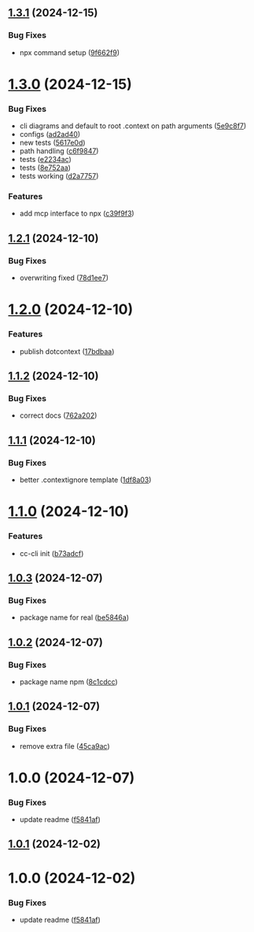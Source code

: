## [1.3.1](https://github.com/Agentic-Insights/dotcontext/compare/v1.3.0...v1.3.1) (2024-12-15)


### Bug Fixes

* npx command setup ([9f662f9](https://github.com/Agentic-Insights/dotcontext/commit/9f662f984721efa7dc2af4f14025e3030053681e))

# [1.3.0](https://github.com/Agentic-Insights/dotcontext/compare/v1.2.1...v1.3.0) (2024-12-15)


### Bug Fixes

* cli diagrams and default to root .context on path arguments ([5e9c8f7](https://github.com/Agentic-Insights/dotcontext/commit/5e9c8f7759a0b1b51aa794e7e736d5e4f8566766))
* configs ([ad2ad40](https://github.com/Agentic-Insights/dotcontext/commit/ad2ad406f242d925e9f249bd1400c3edf67ce169))
* new tests ([5617e0d](https://github.com/Agentic-Insights/dotcontext/commit/5617e0d545fe653b7900b8b8d9f37fdb448648a4))
* path handling ([c6f9847](https://github.com/Agentic-Insights/dotcontext/commit/c6f9847b5f5ad40a2112be0f2c259ddab4ac9b6c))
* tests ([e2234ac](https://github.com/Agentic-Insights/dotcontext/commit/e2234ac9b7dfaf92990ce1a3ae5ae9d563ff6817))
* tests ([8e752aa](https://github.com/Agentic-Insights/dotcontext/commit/8e752aaca76b916286bb7d46582170c2f700b144))
* tests working ([d2a7757](https://github.com/Agentic-Insights/dotcontext/commit/d2a775730410b9eb7d62b744e58ff3fe69289784))


### Features

* add mcp interface to npx ([c39f9f3](https://github.com/Agentic-Insights/dotcontext/commit/c39f9f3bacf1f9c7d312dd7837b495fd5105b04a))

## [1.2.1](https://github.com/Agentic-Insights/cc-cli/compare/v1.2.0...v1.2.1) (2024-12-10)


### Bug Fixes

* overwriting fixed ([78d1ee7](https://github.com/Agentic-Insights/cc-cli/commit/78d1ee7686d22289270e6eced4d425a2e0336000))

# [1.2.0](https://github.com/Agentic-Insights/cc-cli/compare/v1.1.2...v1.2.0) (2024-12-10)


### Features

* publish dotcontext ([17bdbaa](https://github.com/Agentic-Insights/cc-cli/commit/17bdbaa5ef2f9c06b2977c021bc4aec122826d0a))

## [1.1.2](https://github.com/Agentic-Insights/cc-cli/compare/v1.1.1...v1.1.2) (2024-12-10)


### Bug Fixes

* correct docs ([762a202](https://github.com/Agentic-Insights/cc-cli/commit/762a202091a4933979b986ef3a1a7a37d220c012))

## [1.1.1](https://github.com/Agentic-Insights/cc-cli/compare/v1.1.0...v1.1.1) (2024-12-10)


### Bug Fixes

* better .contextignore template ([1df8a03](https://github.com/Agentic-Insights/cc-cli/commit/1df8a03a85bf541de4bf8a719c4063ee2b9fe6ee))

# [1.1.0](https://github.com/Agentic-Insights/cc-cli/compare/v1.0.3...v1.1.0) (2024-12-10)


### Features

* cc-cli init ([b73adcf](https://github.com/Agentic-Insights/cc-cli/commit/b73adcfb077be80436b467ae6248bf23f19558b9))

## [1.0.3](https://github.com/Agentic-Insights/cc-cli/compare/v1.0.2...v1.0.3) (2024-12-07)


### Bug Fixes

* package name for real ([be5846a](https://github.com/Agentic-Insights/cc-cli/commit/be5846a786e8a182d5d71521c2b0aaf9a1022463))

## [1.0.2](https://github.com/Agentic-Insights/cc-cli/compare/v1.0.1...v1.0.2) (2024-12-07)


### Bug Fixes

* package name npm ([8c1cdcc](https://github.com/Agentic-Insights/cc-cli/commit/8c1cdcc7f8ff2911dfdca86d81b850053349d8ab))

## [1.0.1](https://github.com/Agentic-Insights/cc-cli/compare/v1.0.0...v1.0.1) (2024-12-07)


### Bug Fixes

* remove extra file ([45ca9ac](https://github.com/Agentic-Insights/cc-cli/commit/45ca9ac243b31f76806996d10df2dcc14852f242))

# 1.0.0 (2024-12-07)


### Bug Fixes

* update readme ([f5841af](https://github.com/Agentic-Insights/cc-cli/commit/f5841aff00610f17926334fb6e470efde96768ce))

## [1.0.1](https://github.com/Agentic-Insights/cc-cli/compare/v1.0.0...v1.0.1) (2024-12-02)

# 1.0.0 (2024-12-02)


### Bug Fixes

* update readme ([f5841af](https://github.com/Agentic-Insights/cc-cli/commit/f5841aff00610f17926334fb6e470efde96768ce))
